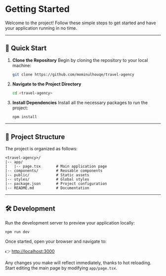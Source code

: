 # Getting Started

Welcome to the project! Follow these simple steps to get started and have your application running in no time.

---

## 🚀 Quick Start

1. **Clone the Repository**
   Begin by cloning the repository to your local machine:

   ```bash
   git clone https://github.com/mominulhouqe/travel-agency
   ```

2. **Navigate to the Project Directory**

   ```bash
   cd <travel-agency>
   ```

3. **Install Dependencies**
   Install all the necessary packages to run the project:

   ```bash
   npm install
   ```

---

## 🔧 Project Structure

The project is organized as follows:

```
<travel-agency>/
|-- app/
|   |-- page.tsx       # Main application page
|-- components/        # Reusable components
|-- public/            # Static assets
|-- styles/            # Global styles
|-- package.json       # Project configuration
|-- README.md          # Documentation
```

---

## 🛠 Development

Run the development server to preview your application locally:

```bash
npm run dev

```

Once started, open your browser and navigate to:

👉 [http://localhost:3000](http://localhost:3000)

Any changes you make will reflect immediately, thanks to hot reloading. Start editing the main page by modifying `app/page.tsx`.
